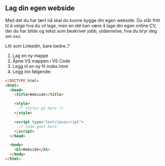 ## Lag din egen webside

Med det du har lært nå skal du kunne bygge din egen webside.
Du står fritt til å velge hva du vil lage, men en idé kan være å lage din egen online CV, der du har bilde og tekst som beskriver jobb, utdannelse, hva du bryr deg om osv.

Litt som LinkedIn, bare bedre..?

1. Lag en ny mappe
2. Åpne VS mappen i VS Code
3. Legg til en ny fil index.html
4. Legg inn følgende:

```html
<!DOCTYPE html>
<html>
  <head>
    <title>Webside</title>

    <style>
      /* styles go here */
    </style>

    <script type="text/javascript">
      // code goes here
    </script>
  </head>

  <body>
    <h1>Webside</h1>
  </body>
</html>
```
